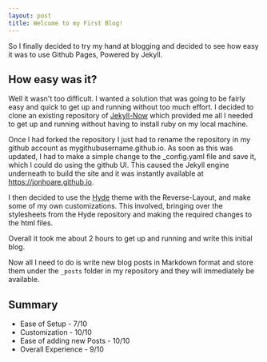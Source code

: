 ```yaml
---
layout: post
title: Welcome to my First Blog!
---
```


So I finally decided to try my hand at blogging and decided to see how easy it was to use Github Pages, Powered by Jekyll.

## How easy was it?
Well it wasn't too difficult. I wanted a solution that was going to be fairly easy and quick to get up and running without too much effort.
I decided to clone an existing repository of [Jekyll-Now](https://github.com/barryclark/jekyll-now) which provided me all I needed to get up and running without having to install ruby on my local machine.

Once I had forked the repository I just had to rename the repository in my github account as mygithubusername.github.io. As soon as this was updated, I had to make a simple change to the _config.yaml file and save it, which I could do using the github UI. This caused the Jekyll engine underneath to build the site and it was instantly available at https://jonhoare.github.io.

I then decided to use the [Hyde](https://github.com/poole/hyde) theme with the Reverse-Layout, and make some of my own customizations. This involved, bringing over the stylesheets from the Hyde repository and making the required changes to the html files.

Overall it took me about 2 hours to get up and running and write this initial blog.

Now all I need to do is write new blog posts in Markdown format and store them under the `_posts` folder in my repository and they will immediately be available.

## Summary

* Ease of Setup - 7/10
* Customization - 10/10
* Ease of adding new Posts - 10/10
* Overall Experience - 9/10 

